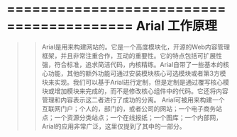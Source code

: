 =========================================
  Arial 工作原理
=========================================
>> Arial是用来构建网站的。它是一个高度模块化，开源的Web内容管理框架，并且非常注重合作，互动的重要性。它的特点包括可扩展性强，符合标准，追求简洁代码，内核精练。Arial自带了一些基本的核心功能，其他的额外功能可通过安装模块核心可选模块或者第3方模块来实现。我们可以基于Arial进行定制，但是定制是通过覆写核心模块或增加模块来完成的，而不是修改核心组件中的代码。它还将内容管理和内容表示这二者进行了成功的分离。
>> Arial可被用来构建一个互联网门户；个人的，部门的，或者公司的网站；一个电子商务站点；一个资源分类站点；一个在线报纸；一个图库；一个内部网，Arial的应用非常广泛，这里仅提到了其中的一部分。

